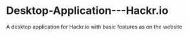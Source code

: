 # Desktop-Application---Hackr.io
A desktop application for Hackr.io with basic features as on the website
